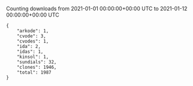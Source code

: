 
Counting downloads from 2021-01-01 00:00:00+00:00 UTC to 2021-01-12 00:00:00+00:00 UTC

```
{
    "arkode": 1,
    "cvode": 3,
    "cvodes": 1,
    "ida": 2,
    "idas": 1,
    "kinsol": 1,
    "sundials": 32,
    "clones": 1946,
    "total": 1987
}
```
